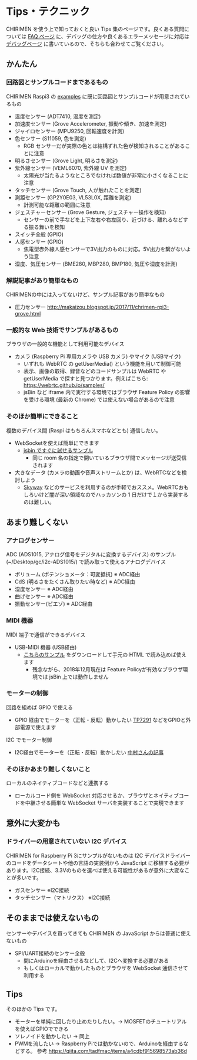 # Tips・テクニック

CHIRIMEN を使う上で知っておくと良い Tips 集のページです。良くある質問については [FAQ ページ](faq.md) に、デバッグの仕方や良くあるエラーメッセージに対応は [デバッグページ](debug.md) に書いているので、そちらも合わせてご覧ください。

## かんたん

### 回路図とサンプルコードまであるもの

CHIRIMEN Raspi3 の [examples](https://chirimen.org/chirimen-raspi3/gc/top/examples/) に既に回路図とサンプルコードが用意されているもの

- 温度センサー (ADT7410, 温度を測定)
- 加速度センサー (Grove Accelerometer, 振動や傾き、加速を測定)
- ジャイロセンサー (MPU9250, 回転速度を計測)
- 色センサー (S11059, 色を測定)
  - RGB センサーだが実際の色とは結構ずれた色が検知されることがあることに注意
- 明るさセンサー (Grove Light, 明るさを測定)
- 紫外線センサー (VEML6070, 紫外線 UV を測定)
  - 太陽光が当たるようなところでなければ数値が非常に小さくなることに注意
- タッチセンサー (Grove Touch, 人が触れたことを測定)
- 測距センサー (GP2Y0E03, VL53L0X, 距離を測定)
  - 計測可能な距離の範囲に注意
- ジェスチャーセンサー (Grove Gesture, ジェスチャー操作を検知)
  - センサーの前で手などを上下左右や右左回り、近づける、離れるなどする振る舞いを検知
- スイッチ全般 (GPIO)
- 人感センサー (GPIO)
  - 焦電型赤外線人感センサーで3V出力のものに対応。5V出力を繋がないよう注意
- 湿度、気圧センサー (BME280, MBP280, BMP180, 気圧や湿度を計測)

### 解説記事があり簡単なもの

CHIRIMENの中には入ってないけど、サンプル記事があり簡単なもの

- 圧力センサー http://makaizou.blogspot.jp/2017/11/chrimen-rpi3-grove.html

### 一般的な Web 技術でサンプルがあるもの

ブラウザの一般的な機能として利用可能なデバイス

- カメラ (Raspberry Pi 専用カメラや USB カメラ) やマイク (USBマイク)
  - いずれも WebRTC の getUserMedia() という機能を用いて制御可能
  - 表示、画像の取得、録音などのコードサンプルは WebRTC や getUserMedia で探すと見つかります。例えばこちら: https://webrtc.github.io/samples/
  - jsBin など iframe 内で実行する環境ではブラウザ Feature Policy の影響を受ける環境 (最新の Chrome) では使えない場合があるので注意

### そのほか簡単にできること

複数のデバイス間 (Raspi はもちろんスマホなどとも) 通信したい。

- WebSocketを使えば簡単にできます
  - [jsbin ですぐに試せるサンプル](https://jsbin.com/lelajoxipu/1/edit?html,js,output)
    - 同じ room 名の指定で開いているブラウザ間でメッセージが送受信されます
- 大きなデータ (カメラの動画や音声ストリームとか) は、WebRTCなどを検討しよう
  - [Skyway](https://webrtc.ecl.ntt.com/) などのサービスを利用するのが手軽でおススメ。WebRTCおもしろいけど闇が深い領域なのでハッカソンの 1 日だけで１から実装するのは難しい。

## あまり難しくない

### アナログセンサー

ADC (ADS1015, アナログ信号をデジタルに変換するデバイス) のサンプル (~/Desktop/gc/i2c-ADS1015/) で読み取って使えるアナログデバイス

- ボリューム (ポテンショメータ：可変抵抗) ※ ADC経由
- CdS (明るさをたくさん取りたい時など) ※ ADC経由
- 湿度センサー ※ ADC経由
- 曲げセンサー ※ ADC経由
- 振動センサー(ピエゾ)  ※ ADC経由

### MIDI 機器

MIDI 端子で通信ができるデバイス

- USB-MIDI 機器 (USB経由) 
  - [こちらのサンプル](https://jsbin.com/cexocexoku/edit?html,js,output) をダウンロードして手元の HTML で読み込めば使えます
    - 残念ながら、2018年12月現在は Feature Policyが有効なブラウザ環境では jsBin 上では動作しません

### モーターの制御

回路を組めば GPIO で使える

- GPIO 経由でモーターを（正転・反転）動かしたい [TP7291](http://akizukidenshi.com/catalog/g/gI-02001/) などをGPIOと外部電源で使えます

I2C でモーター制御

- I2C経由でモーターを（正転・反転）動かしたい [中村さんの記事](http://makaizou.blogspot.jp/2017/11/chirimen-rpi3_14.html)

### そのほかあまり難しくないこと

ローカルのネイティブコードなどと連携する

* ローカルコード側を WebSocket 対応させるか、ブラウザとネイティブコードを中継させる簡単な WebSocket サーバを実装することで実現できます

## 意外に大変かも

### ドライバーの用意されていない I2C デバイス

CHIRIMEN for Raspberry Pi 3にサンプルがないものは I2C デバイスドライバーのコードをデータシートや他の言語の実装例から JavaScript に移植する必要があります。I2C接続、3.3Vのものを選べば使える可能性があるが意外に大変なことが多いです。

- ガスセンサー  ※I2C接続
- タッチセンサー（マトリクス） ※I2C接続

## そのままでは使えないもの

センサーやデバイスを買ってきても CHIRIMEN の JavaScript からは普通に使えないもの

- SPI/UART接続のセンサー全般
  - 間にArduinoを経由させるなどして、I2Cへ変換する必要がある
  - もしくはローカルで動かしたものとブラウザを WebSocket 通信させて利用する

## Tips

そのほかの Tips です。

- モーターを単純に回したり止めたりしたい。→ MOSFETのチュートリアルを使えばGPIOでできる
- ソレノイドを動かしたい → 同上
- PWMを流したい → Raspberry Piでは動かないので、Arduinoを経由するなどする。
  参考 https://qiita.com/tadfmac/items/a4cdbf915698573ab36d
